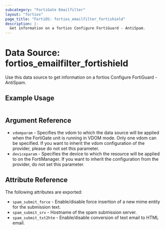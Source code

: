 ```yaml
---
subcategory: "FortiGate Emailfilter"
layout: "fortios"
page_title: "FortiOS: fortios_emailfilter_fortishield"
description: |-
  Get information on a fortios Configure FortiGuard - AntiSpam.
---
```


# Data Source: fortios_emailfilter_fortishield
Use this data source to get information on a fortios Configure FortiGuard - AntiSpam.


## Example Usage

```hcl

```

## Argument Reference

* `vdomparam` - Specifies the vdom to which the data source will be applied when the FortiGate unit is running in VDOM mode. Only one vdom can be specified. If you want to inherit the vdom configuration of the provider, please do not set this parameter.
* `deviceparam` - Specifies the device to which the resource will be applied to on the FortiManager. If you want to inherit the configuration from the provider, do not set this parameter.

## Attribute Reference

The following attributes are exported:

* `spam_submit_force` - Enable/disable force insertion of a new mime entity for the submission text.
* `spam_submit_srv` - Hostname of the spam submission server.
* `spam_submit_txt2htm` - Enable/disable conversion of text email to HTML email.
